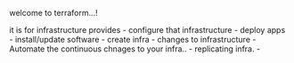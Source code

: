 welcome to terraform...!

it is for infrastructure provides
    - configure that infrastructure
    - deploy apps
    - install/update software
    - create infra
    - changes to infrastructure
    - Automate the continuous chnages to your infra..
    - replicating infra.
    -
